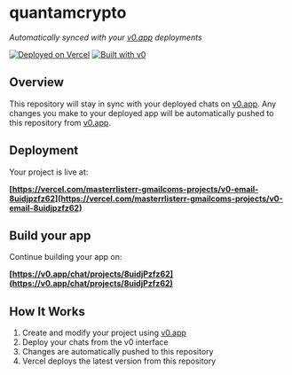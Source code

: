 # quantamcrypto

*Automatically synced with your [v0.app](https://v0.app) deployments*

[![Deployed on Vercel](https://img.shields.io/badge/Deployed%20on-Vercel-black?style=for-the-badge&logo=vercel)](https://vercel.com/masterrlisterr-gmailcoms-projects/v0-email-8uidjpzfz62)
[![Built with v0](https://img.shields.io/badge/Built%20with-v0.app-black?style=for-the-badge)](https://v0.app/chat/projects/8uidjPzfz62)

## Overview

This repository will stay in sync with your deployed chats on [v0.app](https://v0.app).
Any changes you make to your deployed app will be automatically pushed to this repository from [v0.app](https://v0.app).

## Deployment

Your project is live at:

**[https://vercel.com/masterrlisterr-gmailcoms-projects/v0-email-8uidjpzfz62](https://vercel.com/masterrlisterr-gmailcoms-projects/v0-email-8uidjpzfz62)**

## Build your app

Continue building your app on:

**[https://v0.app/chat/projects/8uidjPzfz62](https://v0.app/chat/projects/8uidjPzfz62)**

## How It Works

1. Create and modify your project using [v0.app](https://v0.app)
2. Deploy your chats from the v0 interface
3. Changes are automatically pushed to this repository
4. Vercel deploys the latest version from this repository